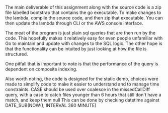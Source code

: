 The main deliverable of this assignment along with the source code is a zip file labelled bootstrap that contains the go executable. To make changes to the lambda, compile the source code, and then zip that executable. You can then update the lambda through CLI or the AWS console interface. 

The meat of the program is just plain sql queries that are then run by the code. This hopefully makes it relatively easy for even people unfamiliar with Go to maintain and update with changes to the SQL logic.
The other hope is that the functionality can be intuited by just looking at how the file is structured.

One pitfall that is important to note is that the performance of the query is dependent on composite indexing.

Also worth noting, the code is designed for the static demo, choices were made to simplify code to make it easier to understand and to manage time constraints.
CASE should be used over coalesce in the missedCallDiff query, with a case to catch files younger than 6 hours that still don't have a match, and keep them null
This can be done by checking datetime against DATE_SUB(NOW(), INTERVAL 360 MINUTE)
